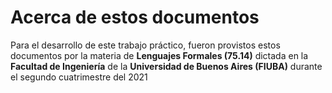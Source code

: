 # Acerca de estos documentos 

Para el desarrollo de este trabajo práctico, fueron provistos estos documentos por la materia de **Lenguajes Formales (75.14)** dictada en la **Facultad de Ingeniería** de la **Universidad de Buenos Aires (FIUBA)** durante el segundo cuatrimestre del 2021 

